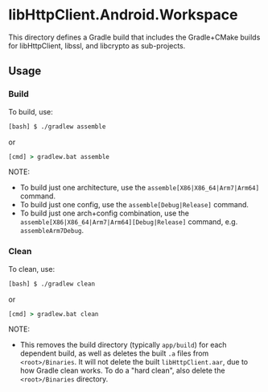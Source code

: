 # libHttpClient.Android.Workspace

This directory defines a Gradle build that includes the
Gradle+CMake builds for libHttpClient, libssl, and libcrypto
as sub-projects.

## Usage

### Build

To build, use:
```sh
[bash] $ ./gradlew assemble
```
or
```bat
[cmd] > gradlew.bat assemble
```
NOTE:
- To build just one architecture, use the `assemble[X86|X86_64|Arm7|Arm64]`
command.
- To build just one config, use the `assemble[Debug|Release]` command.
- To build just one arch+config combination, use the
`assemble[X86|X86_64|Arm7|Arm64][Debug|Release]` command, e.g. `assembleArm7Debug`.

### Clean

To clean, use:
```sh
[bash] $ ./gradlew clean
```
or
```bat
[cmd] > gradlew.bat clean
```
NOTE:
- This removes the build directory (typically `app/build`) for each dependent
build, as well as deletes the built `.a` files from `<root>/Binaries`. It will
not delete the built `libHttpClient.aar`, due to how Gradle clean works. To do
a "hard clean", also delete the `<root>/Binaries` directory.
